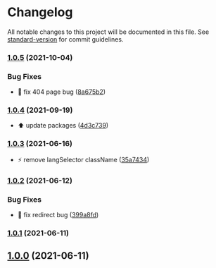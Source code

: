 # Changelog

All notable changes to this project will be documented in this file. See [standard-version](https://github.com/conventional-changelog/standard-version) for commit guidelines.

### [1.0.5](https://github.com/85Ryan/gatsby-plugin-usei18n/compare/v1.0.4...v1.0.5) (2021-10-04)


### Bug Fixes

* :bug: fix 404 page bug ([8a675b2](https://github.com/85Ryan/gatsby-plugin-usei18n/commit/8a675b21caf34830fc03b4889a64485490bb61c4))

### [1.0.4](https://github.com/85Ryan/gatsby-plugin-usei18n/compare/v1.0.3...v1.0.4) (2021-09-19)


* :arrow_up: update packages ([4d3c739](https://github.com/85Ryan/gatsby-plugin-usei18n/commit/4d3c73975fe7270a5ae3f51c8090ecae6a0d4802))

### [1.0.3](https://github.com/85Ryan/gatsby-plugin-usei18n/compare/v1.0.2...v1.0.3) (2021-06-16)


* :zap: remove langSelector className ([35a7434](https://github.com/85Ryan/gatsby-plugin-usei18n/commit/35a7434bfb7d766b139e9211f59621f734d867af))

### [1.0.2](https://github.com/85Ryan/gatsby-plugin-usei18n/compare/v1.0.1...v1.0.2) (2021-06-12)


### Bug Fixes

* :bug: fix redirect bug ([399a8fd](https://github.com/85Ryan/gatsby-plugin-usei18n/commit/399a8fdb3d69abf7b7abf20db22dd5251fb6b38b))

### [1.0.1](https://github.com/85Ryan/gatsby-plugin-usei18n/compare/v1.0.0...v1.0.1) (2021-06-11)

## [1.0.0](https://github.com/85Ryan/gatsby-plugin-usei18n/compare/v1.0.1...v1.0.0) (2021-06-11)
